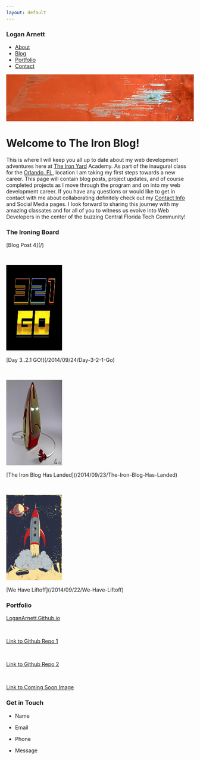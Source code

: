 ```yaml
---
layout: default
---
```



<div id="navbar" >
    <h3 id="mainname"> Logan Arnett</h3>
    <div id="navbar-right">
    <ul id="nav">
        <li><a href="/">About</a></li>
        <li><a href="/">Blog</a></li>
        <li><a href="/">Portfolio</a></li>
        <li><a href="/">Contact</a></li>
    </ul>
    </div>
</div>

<p id ="banner"><img  src="images/paintbg.jpg" alt="images/wolvevo.png"></p>

# Welcome to The Iron Blog!
This is where I will keep you all up to date about my web development
adventures here at [The Iron Yard](http://theironyard.com/) Academy. As part
of the inaugural class for the [Orlando, FL](http://theironyard.com/locations/orlando/), location I
am taking my first steps towards a new career. This page will contain blog posts,
project updates, and of course completed projects as I move through the program
and on into my web development career. If you have any questions or would like 
to get in contact with me about collaborating definitely check out my [Contact Info](#contact)
and Social Media pages. I look forward to sharing this journey with my amazing
classates and for all of you to witness us evolve into Web Developers in the 
center of the buzzing Central Florida Tech Community!

<div id="ironing-board">
<h3>The Ironing Board</h3>

<p>[Blog Post 4](/)<p></br>

<img src="images/321go.jpg" alt="" width="150" height="230"></br>
<p>[Day 3..2.1 GO!](/2014/09/24/Day-3-2-1-Go)</p></br>

<img src="images/ironman.jpg" alt="" width="150" height="230"></br>
<p>[The Iron Blog Has Landed](/2014/09/23/The-Iron-Blog-Has-Landed)</p></br>

<img src="images/liftoff.png" alt="" width="150" height="230"></br>
<p>[We Have Liftoff](/2014/09/22/We-Have-Liftoff)</p>
</div>



<h3>Portfolio</h3>

<p><a href="https://github.com/LoganArnett/LoganArnett.github.io">LoganArnett.Github.io</a></p></br>

<p><a href="/">Link to Github Repo 1</a></p></br>

<p><a href="/">Link to Github Repo 2</a></p></br>

<p><a href="/">Link to Coming Soon Image</a></p>

<h3>Get in Touch</h3>

* Name

* Email
 
* Phone

* Message






